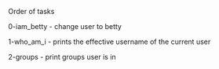 Order of tasks

0-iam_betty - change user to betty

1-who_am_i - prints the effective username of the current user

2-groups - print groups user is in

